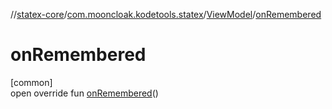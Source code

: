 //[statex-core](../../../index.md)/[com.mooncloak.kodetools.statex](../index.md)/[ViewModel](index.md)/[onRemembered](on-remembered.md)

# onRemembered

[common]\
open override fun [onRemembered](on-remembered.md)()
